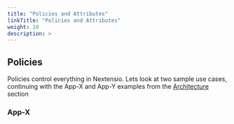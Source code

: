```yaml
---
title: "Policies and Attributes"
linkTitle: "Policies and Attributes"
weight: 10
description: >
---
```


## Policies

Policies control everything in Nextensio. Lets look at two sample use cases, continuing with
the App-X and App-Y examples from the [Architecture](/architecture) section

### App-X